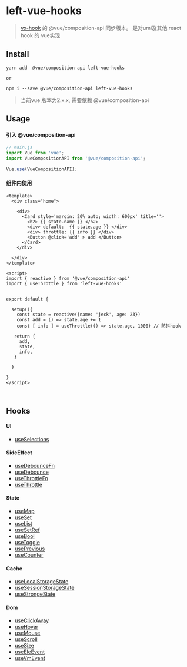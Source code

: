 #  left-vue-hooks

> [vx-hook](https://www.npmjs.com/package/vx-hook) 的  @vue/composition-api 同步版本。 是对umi及其他 react hook 的 vue实现



## Install

```shell
yarn add  @vue/composition-api left-vue-hooks

or

npm i --save @vue/composition-api left-vue-hooks
```

> 当前vue 版本为2.x.x, 需要依赖 @vue/composition-api



## Usage

#### 引入 @vue/composition-api

```js
// main.js
import Vue from 'vue';
import VueCompositionAPI from '@vue/composition-api';

Vue.use(VueCompositionAPI); 

```



#### 组件内使用

```vue
<template>
  <div class="home">

    <div>
      <Card style='margin: 20% auto; width: 600px' title=''>
        <h2> {{ state.name }} </h2>
        <div> default:  {{ state.age }} </div>
        <div> throttle: {{ info }} </div>
        <Button @click='add' > add </Button>
      </Card>
    </div>
    
  </div>
</template>

<script>
import { reactive } from '@vue/composition-api'
import { useThrottle } from 'left-vue-hooks'


export default {

  setup(){
    const state = reactive({name: 'jeck', age: 23})
    const add = () => state.age += 1
    const [ info ] = useThrottle(() => state.age, 1000) // 防抖hook

   return {
     add,
     state,
     info,
   }

  }

}
</script>



```



## Hooks



#### UI

- [useSelections](./src/useSelections/README.md) 


#### SideEffect

- [useDebounceFn](./src/useDebounceFn/README.md)
- [useDebounce](./src/useDebounce/README.md)
- [useThrottleFn](./src/useThrottleFn/README.md)
- [useThrottle](./src/useThrottle/README.md)


#### State

- [useMap](./src/useMap/README.md)
- [useSet](./src/useSet/README.md)
- [useList](./src/useList/README.md)
- [useSetRef](./src/useSetRef/README.md)
- [useBool](./src/useBool/README.md)
- [useToggle](./src/useToggle/README.md)
- [usePrevious](./src/usePrevious/README.md)
- [useCounter](./src/useCounter/README.md)


#### Cache

- [useLocalStorageState](./src/useLocalStorageState/README.md)
- [useSessionStorageState](./src/useSessionStorageState/README.md)
- [useStrongeState](./src/useStrongeState/README.md)


#### Dom

- [useClickAway](./src/useClickAway/README.md)
- [useHover](./src/useHover/README.md)
- [useMouse](./src/useMouse/README.md)
- [useScroll](./src/useScroll/README.md)
- [useSize](./src/useSize/README.md)
- [useEleEvent](./src/useEvent/README.md)
- [useVmEvent](./src/useEvent/README.md)
